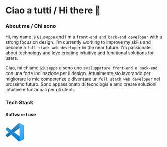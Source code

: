 # Ciao a tutti / Hi there &#x1F44B;

### About me / Chi sono

Hi, my name is `Giuseppe` and I'm a `front-end and back-end developer` with a strong focus on design. I'm currently working to improve my skills and become a `full stack web developer` in the near future. I'm passionate about technology and love creating intuitive and functional solutions for users.

Ciao, mi chiamo `Giuseppe` e sono uno `sviluppatore front-end e back-end` con una forte inclinazione per il design. Attualmente sto lavorando per migliorare le mie competenze e diventare un `full stack web developer` nel prossimo futuro. Sono appassionato di tecnologia e amo creare soluzioni intuitive e funzionali per gli utenti.

### Tech Stack

#### Software I use
![Visual Studio Code](https://github.com/NersOfficial/NersOfficial/blob/b5d7e8dc23d3865ac883dc511a12a8d609969630/assets/icons/software/vsc.png)
